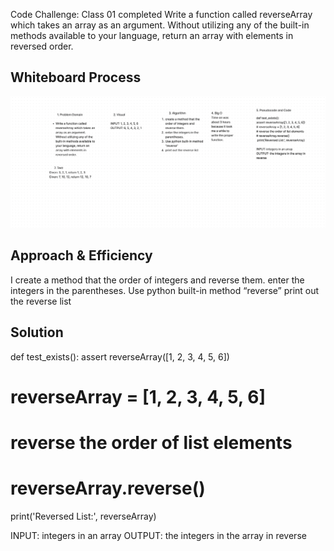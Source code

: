 Code Challenge: Class 01 completed
Write a function called reverseArray which takes an array as an argument. Without utilizing any of the built-in methods available to your language, return an array with elements in reversed order.

## Whiteboard Process
![whiteboard.png](whiteboard.png)
## Approach & Efficiency
<!-- What approach did you take? Why? What is the Big O space/time for this approach? -->
I create a method that the order of integers and reverse them. enter the integers in the parentheses. Use python built-in method “reverse” print out the reverse list

## Solution
def test_exists():
assert reverseArray([1, 2, 3, 4, 5, 6])
# reverseArray = [1, 2, 3, 4, 5, 6]
# reverse the order of list elements
# reverseArray.reverse()
 print('Reversed List:', reverseArray)

INPUT: integers in an array
OUTPUT: the integers in the array in reverse



